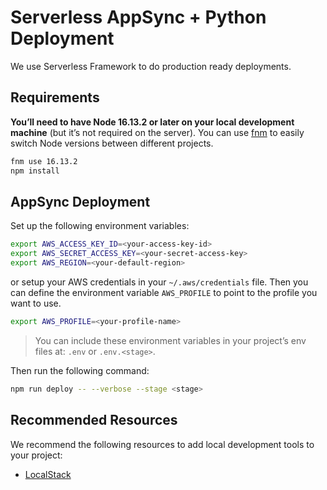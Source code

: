 # Serverless AppSync + Python Deployment

We use Serverless Framework to do production ready deployments.

## Requirements

**You’ll need to have Node 16.13.2 or later on your local development machine** (but it’s not required on the server). You can use [fnm](https://github.com/Schniz/fnm) to easily switch Node versions between different projects.

```sh
fnm use 16.13.2
npm install
```

## AppSync Deployment

Set up the following environment variables:

```sh
export AWS_ACCESS_KEY_ID=<your-access-key-id>
export AWS_SECRET_ACCESS_KEY=<your-secret-access-key>
export AWS_REGION=<your-default-region>
```

or setup your AWS credentials in your `~/.aws/credentials` file. Then you can
define the environment variable `AWS_PROFILE` to point to the profile you want to use.

```sh
export AWS_PROFILE=<your-profile-name>
```

> You can include these environment variables in your project’s env files at: `.env` or `.env.<stage>`.

Then run the following command:

```sh
npm run deploy -- --verbose --stage <stage>
```

## Recommended Resources

We recommend the following resources to add local development tools to your project:

- [LocalStack](../../docker/localstack/)
